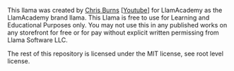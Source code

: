 This llama was created by [Chris Burns](http://www.chrisburns.com.au/) [[Youtube](https://www.youtube.com/c/ChrisBurns3D)] for LlamAcademy as the LlamAcademy brand llama.
This Llama is free to use for Learning and Educational Purposes only.
You may not use this in any published works on any storefront for free or for pay without explicit written permissing from Llama Software LLC.

The rest of this repository is licensed under the MIT license, see root level license.